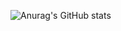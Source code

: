 ![Anurag's GitHub stats](https://github-readme-stats.vercel.app/api?username=Svane20&show_icons=true&theme=synthwave&border_radius&count_private=true&include_all_commits)


